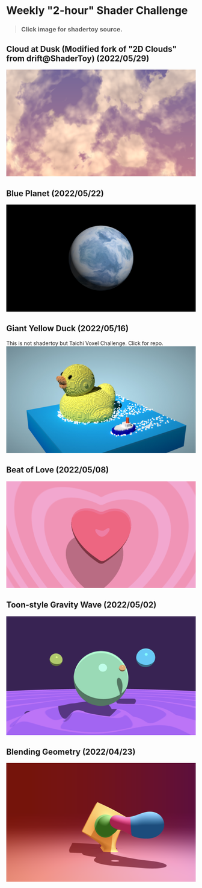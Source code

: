 # Weekly "2-hour" Shader Challenge

> ###  Click image for shadertoy source. 

## Cloud at Dusk (Modified fork of "2D Clouds" from drift@ShaderToy) (2022/05/29)

[![](./Cloud-At-Dusk-Fork-of-2D-Clouds/img.png)](https://www.shadertoy.com/view/ssccRf)

## Blue Planet (2022/05/22)

[![](./Blue_Planet/img.png)](https://www.shadertoy.com/view/fdtcz7)

## Giant Yellow Duck (2022/05/16)
This is not shadertoy but Taichi Voxel Challenge. Click for repo. 
[![](https://github.com/Ricahrd-Li/Taichi-voxel-challenge/blob/main/demo.jpg)](https://github.com/Ricahrd-Li/Taichi-voxel-challenge)

## Beat of Love (2022/05/08)

[![](./Beat_of_Love/img.png)](https://www.shadertoy.com/view/NlBfWz)

## Toon-style Gravity Wave (2022/05/02)


[![](./Toon-style_Gravity_Wave/img.png)](https://www.shadertoy.com/view/7lffDj)


## Blending Geometry (2022/04/23)

[![](./Blending_Geometry/img.png)](https://www.shadertoy.com/view/7lffDr)

